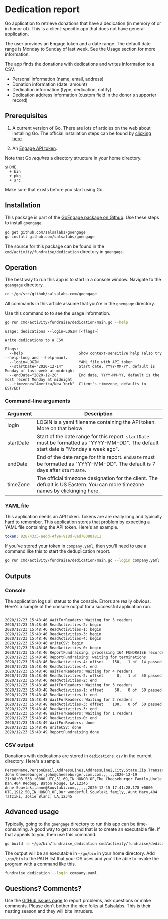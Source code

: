 # Dedication report

Go application to retrieve donations that have a dedication (in memory of or in honor of).
This is a client-specific app that does not have general application.

The user provides an Engage token and a date range.
The default date range is Monday to Sunday of last week.
See the Usage section for more information.

The app finds the donations with dedications and writes information to a CSV.
* Personal information (name, email, address)
* Donation information (date, amount)
* Dedication information (type, dedication, notify)
* Dedication address information (custom field in the donor's supporter record)


## Prerequisites

1. A current version of Go.  There are lots of articles on the web about
installing Go.  The official installation steps can be found by [clicking here](https://golang.org/doc/install).

1. An [Engage API token](https://help.salsalabs.com/hc/en-us/articles/224470007-Salsa-Engage-Integration-API-Overview).

Note that Go *requires* a directory structure in your home directory.

```
$HOME
  + bin
  + pkg
  + src
```
  Make sure that exists before you start using Go.

## Installation

This package is part of the [GoEngage package on Github](https://github.com/salsalabs/goengage). 
Use these steps to install `goengage`.

```bash
go get github.com/salsalabs/goengage
go install github.com/salsalabs/goengage
```

The source for this package can be found in the `cmd/activity/fundraise/dedication` directory in `goengage`.

## Operation

The best way to run this app is to start in a console window. Navigate to the `goengage` directory.
```bash
cd ~/go/src/github/salsalabs.com/goengage
```
All commands in this article assume that you're in the `goengage` directory.

Use this command to to see the usage information.

```bash
go run cmd/activity/fundraise/dedication/main.go --help
```
```
usage: dedications --login=LOGIN [<flags>]

Write dedications to a CSV

Flags:
  --help                         Show context-sensitive help (also try --help-long and --help-man).
  --login=LOGIN                  YAML file with API token
  --startDate="2020-12-14"       Start date, YYYY-MM-YY, default is Monday of last week at midnight
  --endDate="2020-12-20"         End date, YYYY-MM-YY, default is the most recent Monday at midnight
  --timezone="America/New_York"  Client's timezone, defaults to EST/EDT
```

### Command-line arguments

|Argument|Description|
|--------|-----------|
|login| LOGIN is a yaml filename containing the API token.  More on that below|
|startDate | Start of the date range for this report.  `startDate` must be formatted as "YYYY-MM-DD".  The default start date is "Monday a week ago".|
|endDate | End of the date range for this report.  `endDate` must be formatted as "YYYY-MM-DD".  The default is 7 days after `startDate`. |
|timeZone|The official timezone designation for the client.  The defualt is US Eastern.  You can more timezone names by [clickinging here](https://en.wikipedia.org/wiki/List_of_tz_database_time_zones).|

### YAML file

This application needs an API token.
Tokens are are really long and typically hard to remember.
This application stores that problem by expecting a YAML file containing the API token.  Here's an example.

```yaml
token: 82874335-aedd-4f9e-918d-8ad78088a811
```
If you've stored your token in `company.yaml`, then you'll need to use a command like this to start the deduplication report.

```bash
go run cmd/activity/fundraise/dedication/main.go --login company.yaml
```

## Outputs
### Console

The application logs all status to the console.  Errors are really obvious.  Here's a sample of the console output for a successful application run.

```bash

2020/12/23 15:48:46 WaitForReaders: Waiting for 5 readers
2020/12/23 15:48:46 ReadActivities-2: begin
2020/12/23 15:48:46 ReadActivities-1: begin
2020/12/23 15:48:46 ReadActivities-3: begin
2020/12/23 15:48:46 ReadActivities-4: begin
2020/12/23 15:48:46 WriteCSV: begin
2020/12/23 15:48:46 ReadActivities-0: begin
2020/12/23 15:48:46 ReportFundraising: processing 164 FUNDRAISE records
2020/12/23 15:48:46 ReportFundraising: waiting for terminations
2020/12/23 15:48:46 ReadActivities-4: offset    150,   1 of  14 passed
2020/12/23 15:48:46 ReadActivities-4: end
2020/12/23 15:48:46 WaitForReaders: Waiting for 4 readers
2020/12/23 15:48:46 ReadActivities-2: offset      0,   1 of  50 passed
2020/12/23 15:48:46 ReadActivities-2: end
2020/12/23 15:48:46 WaitForReaders: Waiting for 3 readers
2020/12/23 15:48:48 ReadActivities-1: offset     50,   0 of  50 passed
2020/12/23 15:48:48 ReadActivities-1: end
2020/12/23 15:48:48 WaitForReaders: Waiting for 2 readers
2020/12/23 15:48:48 ReadActivities-3: offset    100,   0 of  50 passed
2020/12/23 15:48:48 ReadActivities-3: end
2020/12/23 15:48:48 WaitForReaders: Waiting for 1 readers
2020/12/23 15:48:49 ReadActivities-0: end
2020/12/23 15:48:49 WaitForReaders: done
2020/12/23 15:48:49 WriteCSV: done
2020/12/23 15:48:49 ReportFundraising done
```
### CSV output

Donations with dedications are stored in `dedications.csv` in the current directory.  Here's a sample.

```
PersonName,PersonEmail,AddressLine1,AddressLine2,City,State,Zip,TransactionDate,Amount,DedicationType,Dedication,Notify,DedicationAddress
John Cheeseburger,john@cheeseburger.com.com,,,,,,2020-12-19 21:08:03.533 +0000 UTC,51.69,IN_HONOR_OF,The Cheeseburger Family,Uncle Dan,404 Redbug, Baton Rouge, LA,12345
Anne Souvlaki,anne@Souvlaki.com,,,,,,2020-12-15 17:41:28.178 +0000 UTC,1912.50,IN_HONOR_OF,Our wonderful Souvlaki family,,Aunt Mary,404 Tatziki, Jolie Blanc, LA,12345
```

## Advanced usage

Typically, going to the `goengage` directory to run this app can be time-consuming.
A good way to get around that is to create an executable file.
If that appeals to you, then use this command.

```bash
go build -o ~/go/bin/fundraise_dedication cmd/activity/fundraise/dedication/main.go
```

The output will be an executable in `~/go/bin` in your home directory.
Add `~/go/bin` to the PATH list that your OS uses and you'll be able to invoke the program with a command like this.

```bash
fundraise_dedication --login company.yaml
```

## Questions?  Comments?

Use the [GitHub issues page](https://github.com/salsalabs/goengage/issues) to report problems, ask questions or make comments. Please don't bother the nice folks at Salsalabs.  This is their nesting season and they will bite intruders.
